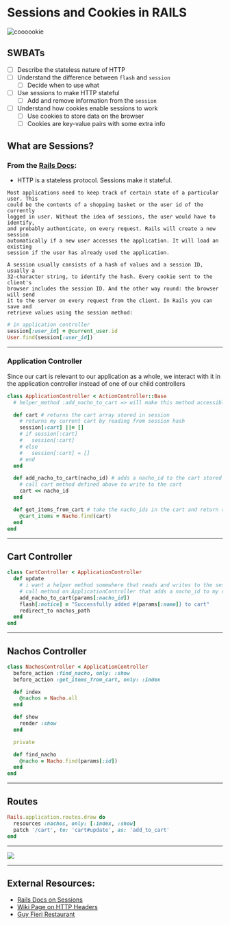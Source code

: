 # Sessions and Cookies in RAILS

![coooookie](https://media.giphy.com/media/p8fgbnLzWWtEI/giphy.gif)

## SWBATs

- [ ] Describe the stateless nature of HTTP
- [ ] Understand the difference between `flash` and `session`
  - [ ] Decide when to use what
- [ ] Use sessions to make HTTP stateful
  - [ ] Add and remove information from the `session`
- [ ] Understand how cookies enable sessions to work
  - [ ] Use cookies to store data on the browser
  - [ ] Cookies are key-value pairs with some extra info

## What are Sessions?

### From the [Rails Docs](https://guides.rubyonrails.org/security.html#sessions):

- HTTP is a stateless protocol. Sessions make it stateful.

```
Most applications need to keep track of certain state of a particular user. This
could be the contents of a shopping basket or the user id of the currently
logged in user. Without the idea of sessions, the user would have to identify,
and probably authenticate, on every request. Rails will create a new session
automatically if a new user accesses the application. It will load an existing
session if the user has already used the application.

A session usually consists of a hash of values and a session ID, usually a
32-character string, to identify the hash. Every cookie sent to the client's
browser includes the session ID. And the other way round: the browser will send
it to the server on every request from the client. In Rails you can save and
retrieve values using the session method:
```

```ruby
# in application controller
session[:user_id] = @current_user.id
User.find(session[:user_id])
```

---

### Application Controller

Since our cart is relevant to our application as a whole, we interact with it in the application controller instead of one of our child controllers

```ruby
class ApplicationController < ActionController::Base
  # helper_method :add_nacho_to_cart => will make this method accessible in views; i can still call it in my controllers since they all inherit from ApplicationController

  def cart # returns the cart array stored in session
    # returns my current cart by reading from session hash
    session[:cart] ||= []
    # if session[:cart]
    #   session[:cart]
    # else
    #   session[:cart] = []
    # end
  end

  def add_nacho_to_cart(nacho_id) # adds a nacho_id to the cart stored in session
    # call cart method defined above to write to the cart
    cart << nacho_id
  end

  def get_items_from_cart # take the nacho_ids in the cart and return ruby instances by talking to the model (Nacho.find)
    @cart_items = Nacho.find(cart)
  end
end
```

---

## Cart Controller

```ruby
class CartController < ApplicationController
  def update
    # i want a helper method somewhere that reads and writes to the session hash
    # call method on ApplicationController that adds a nacho_id to my cart that is stored in the rails session hash
    add_nacho_to_cart(params[:nacho_id])
    flash[:notice] = "Successfully added #{params[:name]} to cart"
    redirect_to nachos_path
  end
end
```

---

## Nachos Controller

```ruby
class NachosController < ApplicationController
  before_action :find_nacho, only: :show
  before_action :get_items_from_cart, only: :index

  def index
    @nachos = Nacho.all
  end

  def show
    render :show
  end

  private

  def find_nacho
    @nacho = Nacho.find(params[:id])
  end
end
```

---

## Routes

```ruby
Rails.application.routes.draw do
  resources :nachos, only: [:index, :show]
  patch '/cart', to: 'cart#update', as: 'add_to_cart'
end
```

---

![](https://media.giphy.com/media/Vxk8eYR1fV0Qw/giphy.gif)

---

## External Resources:

- [Rails Docs on Sessions](https://guides.rubyonrails.org/security.html#sessions)
- [Wiki Page on HTTP Headers](https://en.wikipedia.org/wiki/List_of_HTTP_header_fields)
- [Guy Fieri Restaurant](http://www.guyfieri.com/eat-at-guys)
